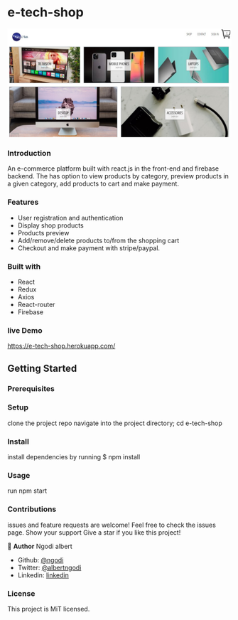 e-tech-shop
================================================

![e-tech-shop](shop.jpg)

### Introduction
An e-commerce platform built with react.js in the front-end and firebase backend. The has option to view products by category, preview products in a given category, add products to cart and make payment.
### Features

* User registration and authentication
* Display shop products
* Products preview
* Add/remove/delete products to/from the shopping cart
* Checkout and make payment with stripe/paypal.
### Built with

*   React
*   Redux
*   Axios
*   React-router
*   Firebase


### live Demo
https://e-tech-shop.herokuapp.com/

 Getting Started
---------------

### Prerequisites

### Setup

clone the project repo navigate into the project directory; cd e-tech-shop

### Install

install dependencies by running $ npm install

### Usage

run npm start

### Contributions

issues and feature requests are welcome! Feel free to check the issues page. Show your support Give a star if you like this project!

👤 **Author**
Ngodi albert
- Github: [@ngodi](https://github.com/ngodi)
- Twitter: [@albertngodi](https://twitter.com/albertngodi)
- Linkedin: [linkedin](https://www.linkedin.com/in/albertngodi/)

### License

This project is MiT licensed.
